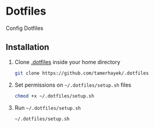 # Dotfiles

Config Dotfiles

## Installation

1. Clone [.dotfiles](https://github.com/tamerhayek/dotfiles) inside your home directory

    ```sh
    git clone https://github.com/tamerhayek/.dotfiles
    ```

2. Set permissions on `~/.dotfiles/setup.sh` files

    ```sh
    chmod +x ~/.dotfiles/setup.sh
    ```

3. Run `~/.dotfiles/setup.sh`

    ```sh
    ~/.dotfiles/setup.sh
    ```